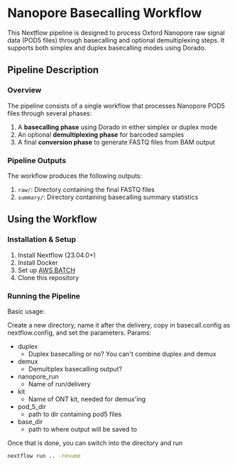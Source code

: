 # Nanopore Basecalling Workflow

This Nextflow pipeline is designed to process Oxford Nanopore raw signal data (POD5 files) through basecalling and optional demultiplexing steps. It supports both simplex and duplex basecalling modes using Dorado.

## Pipeline Description

### Overview

The pipeline consists of a single workflow that processes Nanopore POD5 files through several phases:

1. A **basecalling phase** using Dorado in either simplex or duplex mode
2. An optional **demultiplexing phase** for barcoded samples
3. A final **conversion phase** to generate FASTQ files from BAM output

### Pipeline Outputs

The workflow produces the following outputs:

1. `raw/`: Directory containing the final FASTQ files
2. `summary/`: Directory containing basecalling summary statistics

## Using the Workflow

### Installation & Setup

1. Install Nextflow (23.04.0+)
2. Install Docker
3. Set up [AWS BATCH](https://github.com/naobservatory/mgs-workflow/tree/master#:~:text=The%20batch%20profile%20is,your%20Batch%20job%20queue.)
4. Clone this repository

### Running the Pipeline

Basic usage:

Create a new directory, name it after the delivery, copy in basecall.config as nextflow.config, and set the parameters. Params:

- duplex
  - Duplex basecalling or no? You can't combine duplex and demux
- demux
  - Demultiplex basecalling output?
- nanopore_run
  - Name of run/delivery
- kit 
  - Name of ONT kit, needed for demux'ing
- pod_5_dir
  - path to dir containing pod5 files
- base_dir
  - path to where output will be saved to

Once that is done, you can switch into the directory and run

```bash
nextflow run .. -resume
```
